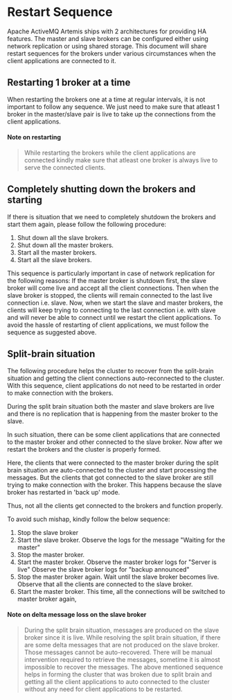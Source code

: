 # Restart Sequence

Apache ActiveMQ Artemis ships with 2 architectures for providing HA features.
The master and slave brokers can be configured either using network replication
or using shared storage. This document will share restart sequences for the
brokers under various circumstances when the client applications are 
connected to it.

## Restarting 1 broker at a time
When restarting the brokers one at a time at regular intervals, it is not
important to follow any sequence. We just need to make sure that atleast
1 broker in the master/slave pair is live to take up the connections from 
the client applications.

#### Note on restarting
> While restarting the brokers while the client applications are connected 
kindly make sure that atleast one broker is always live to serve the connected 
clients.

## Completely shutting down the brokers and starting
If there is situation that we need to completely shutdown the brokers and 
start them again, please follow the following procedure:

1. Shut down all the slave brokers.
2. Shut down all the master brokers.
3. Start all the master brokers.
4. Start all the slave brokers.

This sequence is particularly important in case of network replication for 
the following reasons:
If the master broker is shutdown first, the slave broker will come live and accept 
all the client connections. Then when the slave broker is stopped, the clients will 
remain connected to the last live connection i.e. slave. Now, when we start the slave 
and master brokers, the clients will keep trying to connecting to the last connection 
i.e. with slave and will never be able to connect until we restart the client applications. 
To avoid the hassle of restarting of client applications, we must follow the sequence 
as suggested above.

## Split-brain situation
The following procedure helps the cluster to recover from the split-brain situation 
and getting the client connections auto-reconnected to the cluster.
With this sequence, client applications do not need to be restarted in order to make 
connection with the brokers.

During the split brain situation both the master and slave brokers are live and there is 
no replication that is happening from the master broker to the slave.

In such situation, there can be some client applications that are connected to the master 
broker and other connected to the slave broker. Now after we restart the brokers and the 
cluster is properly formed.

Here, the clients that were connected to the master broker during the split brain situation 
are auto-connected to the cluster and start processing the messages. But the clients that got 
connected to the slave broker are still trying to make connection with the broker. This happens 
because the slave broker has restarted in 'back up' mode.

Thus, not all the clients get connected to the brokers and function properly.

To avoid such mishap, kindly follow the below sequence:
1. Stop the slave broker
2. Start the slave broker. Observe the logs for the message "Waiting for the master"
3. Stop the master broker.
4. Start the master broker.
   Observe the master broker logs for "Server is live"
   Observe the slave broker logs for "backup announced"
5. Stop the master broker again. Wait until the slave broker becomes live. Observe that all the 
   clients are connected to the slave broker.
6. Start the master broker. This time, all the connections will be switched to master broker again,

#### Note on delta message loss on the slave broker

> During the split brain situation, messages are produced on the slave broker since it is live. 
While resolving the split brain situation, if there are some delta messages that are not produced 
on the slave broker. Those messages cannot be auto-recovered. There will be manual intervention 
required to retrieve the messages, sometime it is almost impossible to recover the messages.
> The above mentioned sequence helps in forming the cluster that was broken due to split brain 
and getting all the client applications to auto connected to the cluster without any need for 
client applications to be restarted. 
